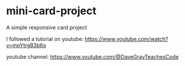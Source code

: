 # mini-card-project
A simple responsive card project

I followed a tutorial on youtube: https://www.youtube.com/watch?v=mpYtrgB3b6o

youtube channel: https://www.youtube.com/@DaveGrayTeachesCode
